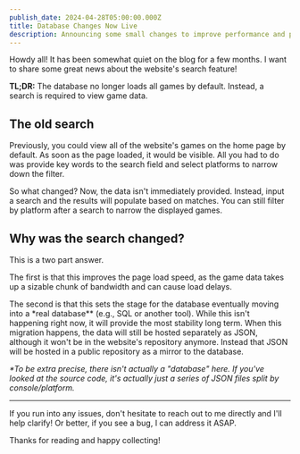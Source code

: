 ```yaml
---
publish_date: 2024-04-28T05:00:00.000Z
title: Database Changes Now Live
description: Announcing some small changes to improve performance and prepare for longevity
---
```


Howdy all! It has been somewhat quiet on the blog for a few months. I want to share some great news about the website's search feature!

**TL;DR:** The database no longer loads all games by default. Instead, a search is required to view game data.

## The old search

Previously, you could view all of the website's games on the home page by default. As soon as the page loaded, it would be visible. All you had to do was provide key words to the search field and select platforms to narrow down the filter.

So what changed? Now, the data isn't immediately provided. Instead, input a search and the results will populate based on matches. You can still filter by platform after a search to narrow the displayed games.

## Why was the search changed?

This is a two part answer.

The first is that this improves the page load speed, as the game data takes up a sizable chunk of bandwidth and can cause load delays.

The second is that this sets the stage for the database eventually moving into a \*real database\** (e.g., SQL or another tool). While this isn't happening right now, it will provide the most stability long term. When this migration happens, the data will still be hosted separately as JSON, although it won't be in the website's repository anymore. Instead that JSON will be hosted in a public repository as a mirror to the database.

*\*To be extra precise, there isn't actually a "database" here. If you've looked at the source code, it's actually just a series of JSON files split by console/platform.*

- - -

If you run into any issues, don't hesitate to reach out to me directly and I'll help clarify! Or better, if you see a bug, I can address it ASAP.

Thanks for reading and happy collecting!